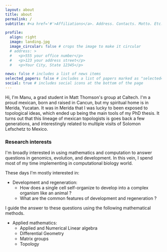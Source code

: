 ```yaml
---
layout: about
title: about
permalink: /
subtitle: #<a href='#'>Affiliations</a>. Address. Contacts. Motto. Etc.

profile:
  align: right
  image: landing.jpg
  image_circular: false # crops the image to make it circular
  # address: >
  #   <p>555 your office number</p>
  #   <p>123 your address street</p>
  #   <p>Your City, State 12345</p>

news: false # includes a list of news items
selected_papers: false # includes a list of papers marked as "selected={true}"
social: true # includes social icons at the bottom of the page
---
```


Hi, I'm Manu, a grad student in Matt Thomson's group at Caltech. 
I'm a proud mexican, born and raised in Cancun, but my spiritual home is in Merida, Yucatan. 
It was in Merida that I was lucky to been exposed to topological ideas, which ended up being the main tools of my PhD thesis. 
It turns out that this lineage of mexican topologists is goes back a few generations, and interestingly related to multiple visits of Solomon Lefschetz to Mexico. 

### Research interests

I'm broadly interested in using mathematics and computation to answer questions in genomics, evolution, and development. 
In this vein, I spend most of my time implementing in computational biology world.

These days I'm mostly interested in: 

* Development and regeneration: 
  * How does a single cell self-organize to develop into a complex organism like an animal ? 
  * What are the common features of development and regeneration ? 

I guide the answer to these questions using the following mathematical methods. 

* Applied mathematics: 
  * Applied and Numerical Linear algebra 
  * Differential Geometry 
  * Matrix groups 
  * Topology


<!-- Write your biography here. Tell the world about yourself. Link to your favorite [subreddit](http://reddit.com). You can put a picture in, too. The code is already in, just name your picture `prof_pic.jpg` and put it in the `img/` folder.

Put your address / P.O. box / other info right below your picture. You can also disable any of these elements by editing `profile` property of the YAML header of your `_pages/about.md`. Edit `_bibliography/papers.bib` and Jekyll will render your [publications page](/al-folio/publications/) automatically.

Link to your social media connections, too. This theme is set up to use [Font Awesome icons](https://fontawesome.com/) and [Academicons](https://jpswalsh.github.io/academicons/), like the ones below. Add your Facebook, Twitter, LinkedIn, Google Scholar, or just disable all of them. -->

